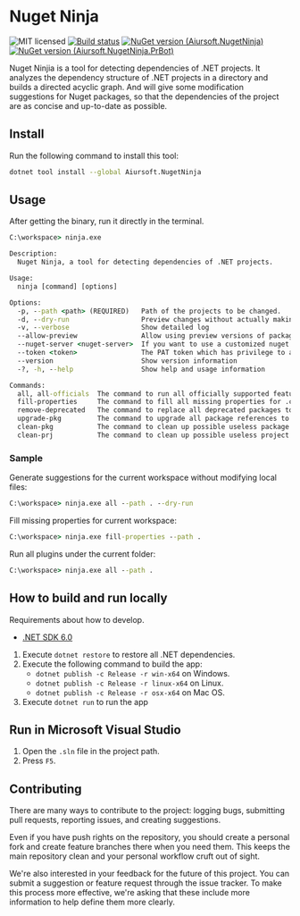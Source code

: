 # Nuget Ninja

![MIT licensed](https://img.shields.io/badge/license-MIT-blue.svg)
[![Build status](https://dev.azure.com/aiursoft/Star/_apis/build/status/NugetNinja%20Build)](https://dev.azure.com/aiursoft/Star/_build/latest?definitionId=18)
[![NuGet version (Aiursoft.NugetNinja)](https://img.shields.io/nuget/v/Aiursoft.NugetNinja.svg?style=flat-square)](https://www.nuget.org/packages/Aiursoft.NugetNinja/)
[![NuGet version (Aiursoft.NugetNinja.PrBot)](https://img.shields.io/nuget/v/Aiursoft.NugetNinja.PrBot.svg?style=flat-square)](https://www.nuget.org/packages/Aiursoft.NugetNinja.PrBot/)

Nuget Ninjia is a tool for detecting dependencies of .NET projects. It analyzes the dependency structure of .NET projects in a directory and builds a directed acyclic graph. And will give some modification suggestions for Nuget packages, so that the dependencies of the project are as concise and up-to-date as possible.

## Install

Run the following command to install this tool:

```bash
dotnet tool install --global Aiursoft.NugetNinja
```

## Usage

After getting the binary, run it directly in the terminal.

```cmd
C:\workspace> ninja.exe

Description:
  Nuget Ninja, a tool for detecting dependencies of .NET projects.

Usage:
  ninja [command] [options]

Options:
  -p, --path <path> (REQUIRED)   Path of the projects to be changed.
  -d, --dry-run                  Preview changes without actually making them
  -v, --verbose                  Show detailed log
  --allow-preview                Allow using preview versions of packages from Nuget.
  --nuget-server <nuget-server>  If you want to use a customized nuget server instead of the official nuget.org, you can set it with a value like: https://nuget.myserver/v3/index.json
  --token <token>                The PAT token which has privilege to access the nuget server. See: https://docs.microsoft.com/en-us/azure/devops/organizations/accounts/use-personal-access-tokens-to-authenticate
  --version                      Show version information
  -?, -h, --help                 Show help and usage information

Commands:
  all, all-officials  The command to run all officially supported features.
  fill-properties     The command to fill all missing properties for .csproj files.
  remove-deprecated   The command to replace all deprecated packages to new packages.
  upgrade-pkg         The command to upgrade all package references to possible latest and avoid conflicts.
  clean-pkg           The command to clean up possible useless package references.
  clean-prj           The command to clean up possible useless project references.
```

### Sample

Generate suggestions for the current workspace without modifying local files:

```cmd
C:\workspace> ninja.exe all --path . --dry-run
```

Fill missing properties for current workspace:

```cmd
C:\workspace> ninja.exe fill-properties --path .
```

Run all plugins under the current folder:

```cmd
C:\workspace> ninja.exe all --path .
```

## How to build and run locally

Requirements about how to develop.

* [.NET SDK 6.0](https://github.com/dotnet/core/tree/master/release-notes)

1. Execute `dotnet restore` to restore all .NET dependencies.
2. Execute the following command to build the app:
   * `dotnet publish -c Release -r win-x64` on Windows.
   * `dotnet publish -c Release -r linux-x64` on Linux.
   * `dotnet publish -c Release -r osx-x64` on Mac OS.
3. Execute `dotnet run` to run the app

## Run in Microsoft Visual Studio

1. Open the `.sln` file in the project path.
2. Press `F5`.

## Contributing

There are many ways to contribute to the project: logging bugs, submitting pull requests, reporting issues, and creating suggestions.

Even if you have push rights on the repository, you should create a personal fork and create feature branches there when you need them. This keeps the main repository clean and your personal workflow cruft out of sight.

We're also interested in your feedback for the future of this project. You can submit a suggestion or feature request through the issue tracker. To make this process more effective, we're asking that these include more information to help define them more clearly.

